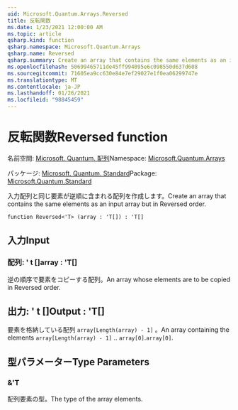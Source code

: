 ```yaml
---
uid: Microsoft.Quantum.Arrays.Reversed
title: 反転関数
ms.date: 1/23/2021 12:00:00 AM
ms.topic: article
qsharp.kind: function
qsharp.namespace: Microsoft.Quantum.Arrays
qsharp.name: Reversed
qsharp.summary: Create an array that contains the same elements as an input array but in Reversed order.
ms.openlocfilehash: 50699465711de45ff994095e6c098550d637d608
ms.sourcegitcommit: 71605ea9cc630e84e7ef29027e1f0ea06299747e
ms.translationtype: MT
ms.contentlocale: ja-JP
ms.lasthandoff: 01/26/2021
ms.locfileid: "98845459"
---
```

# <a name="reversed-function"></a><span data-ttu-id="4f40e-102">反転関数</span><span class="sxs-lookup"><span data-stu-id="4f40e-102">Reversed function</span></span>

<span data-ttu-id="4f40e-103">名前空間: [Microsoft. Quantum. 配列](xref:Microsoft.Quantum.Arrays)</span><span class="sxs-lookup"><span data-stu-id="4f40e-103">Namespace: [Microsoft.Quantum.Arrays](xref:Microsoft.Quantum.Arrays)</span></span>

<span data-ttu-id="4f40e-104">パッケージ: [Microsoft. Quantum. Standard](https://nuget.org/packages/Microsoft.Quantum.Standard)</span><span class="sxs-lookup"><span data-stu-id="4f40e-104">Package: [Microsoft.Quantum.Standard](https://nuget.org/packages/Microsoft.Quantum.Standard)</span></span>


<span data-ttu-id="4f40e-105">入力配列と同じ要素が逆順に含まれる配列を作成します。</span><span class="sxs-lookup"><span data-stu-id="4f40e-105">Create an array that contains the same elements as an input array but in Reversed order.</span></span>

```qsharp
function Reversed<'T> (array : 'T[]) : 'T[]
```


## <a name="input"></a><span data-ttu-id="4f40e-106">入力</span><span class="sxs-lookup"><span data-stu-id="4f40e-106">Input</span></span>

### <a name="array--t"></a><span data-ttu-id="4f40e-107">配列: ' t []</span><span class="sxs-lookup"><span data-stu-id="4f40e-107">array : 'T[]</span></span>

<span data-ttu-id="4f40e-108">逆の順序で要素をコピーする配列。</span><span class="sxs-lookup"><span data-stu-id="4f40e-108">An array whose elements are to be copied in Reversed order.</span></span>



## <a name="output--t"></a><span data-ttu-id="4f40e-109">出力: ' t []</span><span class="sxs-lookup"><span data-stu-id="4f40e-109">Output : 'T[]</span></span>

<span data-ttu-id="4f40e-110">要素を格納している配列 `array[Length(array) - 1]` 。</span><span class="sxs-lookup"><span data-stu-id="4f40e-110">An array containing the elements `array[Length(array) - 1]` ..</span></span> <span data-ttu-id="4f40e-111">`array[0]`.</span><span class="sxs-lookup"><span data-stu-id="4f40e-111">`array[0]`.</span></span>

## <a name="type-parameters"></a><span data-ttu-id="4f40e-112">型パラメーター</span><span class="sxs-lookup"><span data-stu-id="4f40e-112">Type Parameters</span></span>

### <a name="t"></a><span data-ttu-id="4f40e-113">&</span><span class="sxs-lookup"><span data-stu-id="4f40e-113">'T</span></span>

<span data-ttu-id="4f40e-114">配列要素の型。</span><span class="sxs-lookup"><span data-stu-id="4f40e-114">The type of the array elements.</span></span>